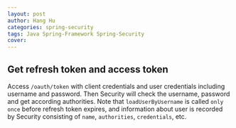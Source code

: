 ```yaml
---
layout: post
author: Hang Hu
categories: spring-security
tags: Java Spring-Framework Spring-Security 
cover: 
---
```


## Get refresh token and access token

Access `/oauth/token` with client credentials and user credentials including username and password. Then Security will check the username, password and get according authorities. Note that `loadUserByUsername` is called `only once` before refresh token expires, and information about user is recorded by Security consisting of `name`, `authorities`, `credentials`, etc.
